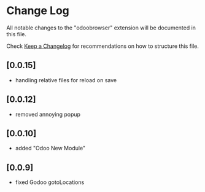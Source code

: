 # Change Log

All notable changes to the "odoobrowser" extension will be documented in this file.

Check [Keep a Changelog](http://keepachangelog.com/) for recommendations on how to structure this file.

## [0.0.15]
- handling relative files for reload on save
## [0.0.12]
- removed annoying popup
## [0.0.10]

- added "Odoo New Module"
## [0.0.9]

- fixed Godoo gotoLocations
